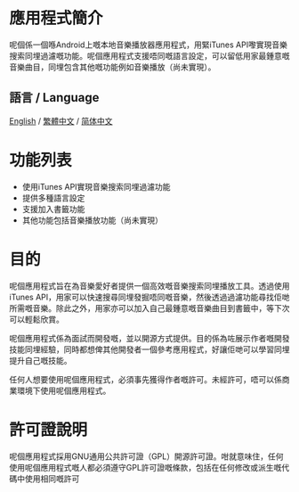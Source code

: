 # 應用程式簡介

呢個係一個喺Android上嘅本地音樂播放器應用程式，用緊iTunes API嚟實現音樂搜索同埋過濾嘅功能。呢個應用程式支援唔同嘅語言設定，可以留低用家最鍾意嘅音樂曲目，同埋包含其他嘅功能例如音樂播放（尚未實現）。

## 語言 / Language

[English](README.md) / [繁體中文](README_zh_HK.md) / [简体中文](README_CN.md)

# 功能列表

- 使用iTunes API實現音樂搜索同埋過濾功能
- 提供多種語言設定
- 支援加入書籤功能
- 其他功能包括音樂播放功能（尚未實現）

# 目的

呢個應用程式旨在為音樂愛好者提供一個高效嘅音樂搜索同埋播放工具。透過使用iTunes API，用家可以快速搜尋同埋發掘唔同嘅音樂，然後透過過濾功能尋找佢哋所需嘅音樂。除此之外，用家亦可以加入自己最鍾意嘅音樂曲目到書籤中，等下次可以輕鬆欣賞。

呢個應用程式係為面試而開發嘅，並以開源方式提供。目的係為咗展示作者嘅開發技能同埋經驗，同時都想俾其他開發者一個參考應用程式，好讓佢哋可以學習同埋提升自己嘅技能。

任何人想要使用呢個應用程式，必須事先獲得作者嘅許可。未經許可，唔可以係商業環境下使用呢個應用程式。

# 許可證說明

呢個應用程式採用GNU通用公共許可證（GPL）開源許可證。咁就意味住，任何使用呢個應用程式嘅人都必須遵守GPL許可證嘅條款，包括在任何修改或派生嘅代碼中使用相同嘅許可
